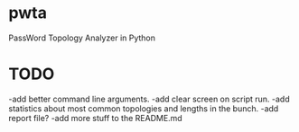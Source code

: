 # pwta
PassWord Topology Analyzer in Python

# TODO
-add better command line arguments.
-add clear screen on script run.
-add statistics about most common topologies and lengths in the bunch.
-add report file?
-add more stuff to the README.md
